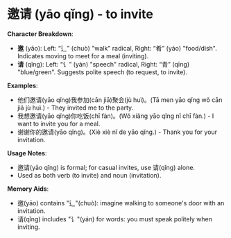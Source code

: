 # **邀请 (yāo qǐng) - to invite**

**Character Breakdown**:  
- **邀** (yāo): Left: “辶” (chuò) "walk" radical, Right: “肴” (yáo) "food/dish". Indicates moving to meet for a meal (inviting).  
- **请** (qǐng): Left: “讠” (yán) "speech" radical, Right: “青” (qīng) "blue/green". Suggests polite speech (to request, to invite).

**Examples**:  
- 他们邀请(yāo qǐng)我参加(cān jiā)聚会(jù huì)。(Tā men yāo qǐng wǒ cān jiā jù huì.) - They invited me to the party.  
- 我想邀请(yāo qǐng)你吃饭(chī fàn)。(Wǒ xiǎng yāo qǐng nǐ chī fàn.) - I want to invite you for a meal.  
- 谢谢你的邀请(yāo qǐng)。(Xiè xiè nǐ de yāo qǐng.) - Thank you for your invitation.

**Usage Notes**:  
- 邀请(yāo qǐng) is formal; for casual invites, use 请(qǐng) alone.  
- Used as both verb (to invite) and noun (invitation).

**Memory Aids**:  
- 邀(yāo) contains "辶"(chuò): imagine walking to someone's door with an invitation.  
- 请(qǐng) includes "讠"(yán) for words: you must speak politely when inviting.
